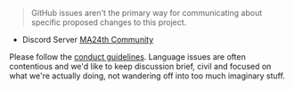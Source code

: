 > GitHub issues aren't the primary way for communicating 
> about specific proposed changes to this project.

- Discord Server [MA24th Community](https://discord.gg/g65AqbPK6g) 

Please follow the [conduct guidelines](https://github.com/MA24th/MA24th/blob/main/OpenSource/Software/CODE_OF_CONDUCT.md).
Language issues are often contentious and we'd like to keep discussion brief, 
civil and focused on what we're actually doing, not wandering off into too much imaginary stuff.
